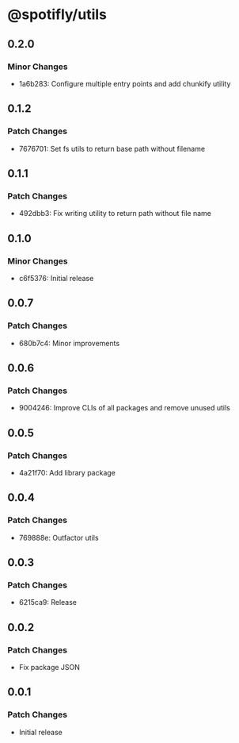 # @spotifly/utils

## 0.2.0

### Minor Changes

- 1a6b283: Configure multiple entry points and add chunkify utility

## 0.1.2

### Patch Changes

- 7676701: Set fs utils to return base path without filename

## 0.1.1

### Patch Changes

- 492dbb3: Fix writing utility to return path without file name

## 0.1.0

### Minor Changes

- c6f5376: Initial release

## 0.0.7

### Patch Changes

- 680b7c4: Minor improvements

## 0.0.6

### Patch Changes

- 9004246: Improve CLIs of all packages and remove unused utils

## 0.0.5

### Patch Changes

- 4a21f70: Add library package

## 0.0.4

### Patch Changes

- 769888e: Outfactor utils

## 0.0.3

### Patch Changes

- 6215ca9: Release

## 0.0.2

### Patch Changes

- Fix package JSON

## 0.0.1

### Patch Changes

- Initial release
